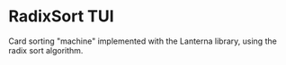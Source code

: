 # RadixSort TUI
Card sorting "machine" implemented with the Lanterna library, using the radix sort algorithm.
